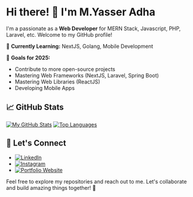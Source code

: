 # Hi there! 👋 I'm **M.Yasser Adha**

I'm a passionate as a **Web Developer** for MERN Stack, Javascript, PHP, Laravel, etc. Welcome to my GitHub profile!

🌱 **Currently Learning:** NextJS, Golang, Mobile Development

🚀 **Goals for 2025:**
- Contribute to more open-source projects
- Mastering Web Frameworks (NextJS, Laravel, Spring Boot)
- Mastering Web Libraries (ReactJS)
- Developing Mobile Apps

## 📈 GitHub Stats

[![My GitHub Stats](https://github-readme-stats.vercel.app/api?username=yadha18&count_private=true&show_icons=true&hide=contribs,prs&theme=radical)](https://github.com/yadha18)
[![Top Languages](https://github-readme-stats.vercel.app/api/top-langs/?username=yadha18&layout=compact&theme=radical)](https://github.com/yadha18)

## 🤝 Let's Connect

- [![LinkedIn](https://img.shields.io/badge/-LinkedIn-blue?style=flat&logo=linkedin)](https://www.linkedin.com/in/muhammad-yasser-adha/)
- [![Instagram](https://img.shields.io/badge/-Instagram-blue?style=flat&logo=instagram)](https://instagram.com/yasseradha/)
- [![Portfolio Website](https://img.shields.io/badge/-Portfolio-3423A6?style=flat&logoColor=white)](https://portfolio-website-yasser.vercel.app)

Feel free to explore my repositories and reach out to me. Let's collaborate and build amazing things together! 🚀

